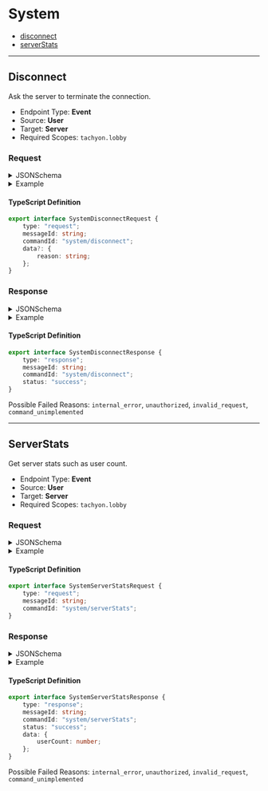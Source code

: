 <!-- THIS FILE IS AUTOMATICALLY GENERATED, PLEASE DO NOT EDIT IT MANUALLY -->

# System

- [disconnect](#disconnect)
- [serverStats](#serverstats)
---

## Disconnect

Ask the server to terminate the connection.

- Endpoint Type: **Event**
- Source: **User**
- Target: **Server**
- Required Scopes: `tachyon.lobby`

### Request

<details>
<summary>JSONSchema</summary>

```json
{
    "$schema": "http://json-schema.org/draft-07/schema#",
    "$id": "system/disconnect/request",
    "scopes": [
        "tachyon.lobby"
    ],
    "type": "object",
    "properties": {
        "type": {
            "const": "request",
            "type": "string"
        },
        "messageId": {
            "type": "string"
        },
        "commandId": {
            "const": "system/disconnect",
            "type": "string"
        },
        "data": {
            "type": "object",
            "properties": {
                "reason": {
                    "type": "string"
                }
            },
            "required": [
                "reason"
            ]
        }
    },
    "required": [
        "type",
        "messageId",
        "commandId"
    ]
}
```
</details>

<details>
<summary>Example</summary>

```json
{
    "type": "request",
    "messageId": "Duis Lorem",
    "commandId": "system/disconnect",
    "data": {
        "reason": "Duis Lorem"
    }
}
```
</details>

#### TypeScript Definition
```ts
export interface SystemDisconnectRequest {
    type: "request";
    messageId: string;
    commandId: "system/disconnect";
    data?: {
        reason: string;
    };
}
```
### Response

<details>
<summary>JSONSchema</summary>

```json
{
    "$schema": "http://json-schema.org/draft-07/schema#",
    "$id": "system/disconnect/response",
    "scopes": [
        "tachyon.lobby"
    ],
    "anyOf": [
        {
            "type": "object",
            "properties": {
                "type": {
                    "const": "response",
                    "type": "string"
                },
                "messageId": {
                    "type": "string"
                },
                "commandId": {
                    "const": "system/disconnect",
                    "type": "string"
                },
                "status": {
                    "const": "success",
                    "type": "string"
                }
            },
            "required": [
                "type",
                "messageId",
                "commandId",
                "status"
            ]
        },
        {
            "type": "object",
            "properties": {
                "type": {
                    "const": "response",
                    "type": "string"
                },
                "messageId": {
                    "type": "string"
                },
                "commandId": {
                    "const": "system/disconnect",
                    "type": "string"
                },
                "status": {
                    "const": "failed",
                    "type": "string"
                },
                "reason": {
                    "enum": [
                        "internal_error",
                        "unauthorized",
                        "invalid_request",
                        "command_unimplemented"
                    ]
                }
            },
            "required": [
                "type",
                "messageId",
                "commandId",
                "status",
                "reason"
            ]
        }
    ]
}
```
</details>

<details>
<summary>Example</summary>

```json
{
    "type": "response",
    "messageId": "consequat Lorem",
    "commandId": "system/disconnect",
    "status": "success"
}
```
</details>

#### TypeScript Definition
```ts
export interface SystemDisconnectResponse {
    type: "response";
    messageId: string;
    commandId: "system/disconnect";
    status: "success";
}
```
Possible Failed Reasons: `internal_error`, `unauthorized`, `invalid_request`, `command_unimplemented`

---

## ServerStats

Get server stats such as user count.

- Endpoint Type: **Event**
- Source: **User**
- Target: **Server**
- Required Scopes: `tachyon.lobby`

### Request

<details>
<summary>JSONSchema</summary>

```json
{
    "$schema": "http://json-schema.org/draft-07/schema#",
    "$id": "system/serverStats/request",
    "scopes": [
        "tachyon.lobby"
    ],
    "type": "object",
    "properties": {
        "type": {
            "const": "request",
            "type": "string"
        },
        "messageId": {
            "type": "string"
        },
        "commandId": {
            "const": "system/serverStats",
            "type": "string"
        }
    },
    "required": [
        "type",
        "messageId",
        "commandId"
    ]
}
```
</details>

<details>
<summary>Example</summary>

```json
{
    "type": "request",
    "messageId": "commodo Lorem",
    "commandId": "system/serverStats"
}
```
</details>

#### TypeScript Definition
```ts
export interface SystemServerStatsRequest {
    type: "request";
    messageId: string;
    commandId: "system/serverStats";
}
```
### Response

<details>
<summary>JSONSchema</summary>

```json
{
    "$schema": "http://json-schema.org/draft-07/schema#",
    "$id": "system/serverStats/response",
    "scopes": [
        "tachyon.lobby"
    ],
    "anyOf": [
        {
            "type": "object",
            "properties": {
                "type": {
                    "const": "response",
                    "type": "string"
                },
                "messageId": {
                    "type": "string"
                },
                "commandId": {
                    "const": "system/serverStats",
                    "type": "string"
                },
                "status": {
                    "const": "success",
                    "type": "string"
                },
                "data": {
                    "type": "object",
                    "properties": {
                        "userCount": {
                            "type": "integer"
                        }
                    },
                    "required": [
                        "userCount"
                    ]
                }
            },
            "required": [
                "type",
                "messageId",
                "commandId",
                "status",
                "data"
            ]
        },
        {
            "type": "object",
            "properties": {
                "type": {
                    "const": "response",
                    "type": "string"
                },
                "messageId": {
                    "type": "string"
                },
                "commandId": {
                    "const": "system/serverStats",
                    "type": "string"
                },
                "status": {
                    "const": "failed",
                    "type": "string"
                },
                "reason": {
                    "enum": [
                        "internal_error",
                        "unauthorized",
                        "invalid_request",
                        "command_unimplemented"
                    ]
                }
            },
            "required": [
                "type",
                "messageId",
                "commandId",
                "status",
                "reason"
            ]
        }
    ]
}
```
</details>

<details>
<summary>Example</summary>

```json
{
    "type": "response",
    "messageId": "ut Lorem",
    "commandId": "system/serverStats",
    "status": "success",
    "data": {
        "userCount": -22000000
    }
}
```
</details>

#### TypeScript Definition
```ts
export interface SystemServerStatsResponse {
    type: "response";
    messageId: string;
    commandId: "system/serverStats";
    status: "success";
    data: {
        userCount: number;
    };
}
```
Possible Failed Reasons: `internal_error`, `unauthorized`, `invalid_request`, `command_unimplemented`

